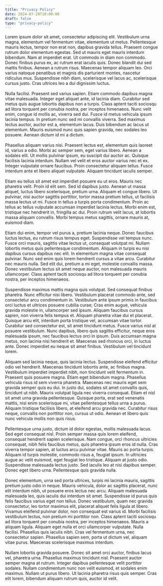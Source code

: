 ```yaml
---
title: "Privacy Policy"
date: 2024-07-29T10:00:00
draft: false
type: "privacy-policy"
---
```


Lorem ipsum dolor sit amet, consectetur adipiscing elit. Vestibulum urna magna, elementum vel fermentum vitae, elementum ut metus. Pellentesque mauris lectus, tempor non erat non, dapibus gravida tellus. Praesent congue rutrum dolor elementum egestas. Sed ut mauris eget mauris interdum bibendum. Nam at imperdiet erat. Ut commodo in diam non commodo. Donec finibus purus ex, ac rutrum erat iaculis quis. Donec blandit dui sed mattis finibus. Aenean a rutrum risus. Maecenas tempor aliquam leo. Orci varius natoque penatibus et magnis dis parturient montes, nascetur ridiculus mus. Suspendisse nibh diam, scelerisque vel lacus ac, scelerisque cursus justo. Cras ultrices leo a dui dignissim luctus.\
\
Nulla facilisi. Praesent sed varius sapien. Etiam commodo dapibus magna vitae malesuada. Integer eget aliquet ante, id lacinia diam. Curabitur sed metus quis augue lobortis dapibus non a turpis. Class aptent taciti sociosqu ad litora torquent per conubia nostra, per inceptos himenaeos. Nunc velit enim, congue id mollis ac, viverra sed dui. Fusce id metus vehicula ipsum lacinia tempus. In pretium nunc sed mi convallis viverra. Sed maximus lectus auctor, auctor est a, elementum lacus. Duis bibendum ac lacus ut elementum. Mauris euismod nunc quis sapien gravida, nec sodales leo posuere. Aenean dictum id mi a dictum.\
\
Phasellus aliquam varius nisi. Praesent lectus est, elementum quis laoreet id, varius a odio. Morbi ac semper sem, eget varius libero. Aenean a sodales elit. Ut mollis pulvinar ipsum, eu suscipit dui auctor ac. Quisque facilisis lacinia interdum. Nullam vel velit et eros auctor varius nec et ex. Integer vulputate ornare faucibus. Proin consectetur aliquam tellus. Fusce interdum ante et libero aliquet vulputate. Aliquam tincidunt iaculis semper.\
\
Etiam eu tellus sit amet est imperdiet posuere eu ut eros. Mauris nec pharetra velit. Proin id elit sem. Sed id dapibus justo. Aenean ut massa aliquet, luctus libero scelerisque, pretium urna. Aliquam et congue libero. Ut pulvinar, nisi auctor sagittis porttitor, tortor massa pretium tellus, ut facilisis massa lectus ut mi. Fusce in tellus a turpis porta condimentum. Proin ac tellus ac tellus vulputate accumsan imperdiet lacinia lectus. Morbi enim est, tristique nec hendrerit in, fringilla ac dui. Proin rutrum velit lacus, at lobortis massa aliquam convallis. Morbi tempus metus sagittis, ornare mauris at, euismod diam.\
\
Etiam dui enim, tempor vel purus a, pretium lacinia neque. Donec faucibus luctus lectus, eu rutrum risus tempus eget. Suspendisse vel tempus nunc. Fusce orci mauris, sagittis vitae lectus ut, consequat volutpat mi. Nullam lobortis metus quis pellentesque condimentum. Aliquam in turpis eu nisi dapibus cursus dapibus nec elit. In elementum magna vitae consequat pulvinar. Nunc sed enim quis lorem hendrerit cursus a vitae arcu. Curabitur nec mauris nulla. Sed elit dui, pretium a mi eget, molestie convallis massa. Donec vestibulum lectus sit amet neque auctor, non malesuada mauris ullamcorper. Class aptent taciti sociosqu ad litora torquent per conubia nostra, per inceptos himenaeos.\
\
Suspendisse maximus mattis magna quis volutpat. Sed consequat finibus pharetra. Nunc efficitur nisi libero. Vestibulum placerat commodo ante, sed consectetur arcu condimentum in. Vestibulum ante ipsum primis in faucibus orci luctus et ultrices posuere cubilia curae; Cras enim augue, vehicula gravida molestie in, ullamcorper sed ipsum. Aliquam faucibus cursus sapien, non viverra felis tempus et. Aliquam pharetra vitae dui et placerat. Quisque arcu elit, interdum porta tristique vel, accumsan vitae tortor. Curabitur sed consectetur est, sit amet tincidunt metus. Fusce varius nisl at posuere vestibulum. Nunc dapibus, libero quis sagittis efficitur, neque eros malesuada ipsum, nec faucibus lectus orci in ipsum. Duis accumsan magna metus, non lacinia nisi hendrerit et. Maecenas sed rhoncus orci, in luctus ante. Donec imperdiet eu neque sit amet finibus. Vestibulum vel tincidunt lorem.\
\
Aliquam sed lacinia neque, quis lacinia lectus. Suspendisse eleifend efficitur odio vel hendrerit. Maecenas tincidunt lobortis ante, ac finibus magna. Vestibulum imperdiet imperdiet nibh, non tincidunt velit fermentum in. Praesent quis posuere magna. Etiam eget bibendum magna. Phasellus vehicula risus id sem viverra pharetra. Maecenas nec mauris eget sem gravida semper quis eu dui. In justo dui, sodales sit amet convallis quis, tincidunt ut nibh. Mauris volutpat ligula nec viverra consequat. Etiam et nisl sit amet urna gravida pellentesque. Quisque porta, erat sed venenatis mattis, nisl enim scelerisque mi, vitae pellentesque tellus urna a purus. Aliquam tristique facilisis libero, at eleifend arcu gravida nec. Curabitur risus neque, convallis non porttitor non, cursus ut odio. Aenean et libero quis nunc vehicula mollis non quis risus.\
\
Pellentesque urna justo, dictum id dolor egestas, mollis malesuada lacus. Sed eget consequat nisl. Proin semper massa quis lorem eleifend, consequat hendrerit sapien scelerisque. Nam congue, orci rhoncus ultricies consequat, nibh felis faucibus metus, quis pharetra ipsum eros id nulla. Cras viverra tempor sapien, at luctus arcu pulvinar vitae. Mauris ac porta turpis. Aliquam id turpis molestie, commodo risus a, feugiat ipsum. In ultricies augue ac velit euismod, eget feugiat leo tristique. Aliquam at justo odio. Suspendisse malesuada lectus justo. Sed iaculis leo at nisi dapibus semper. Donec eget libero urna. Pellentesque quis gravida nulla.\
\
Donec elementum, urna sed porta ultrices, turpis mi lacinia mauris, sagittis pretium justo odio in neque. Mauris vehicula, dolor ac sagittis placerat, nunc elit interdum nibh, ut posuere eros lectus nec arcu. Aliquam malesuada malesuada leo, quis iaculis dui interdum sit amet. Suspendisse id purus quis felis faucibus varius eget non tellus. Donec vestibulum, quam nec gravida consectetur, leo tortor maximus elit, placerat aliquet felis ligula at libero. Vivamus eleifend pulvinar dolor, non consequat est varius id. Morbi facilisis vestibulum lectus, non pretium mi porttitor non. Class aptent taciti sociosqu ad litora torquent per conubia nostra, per inceptos himenaeos. Mauris a aliquam ligula. Aliquam eget nulla et orci ullamcorper vulputate. Nulla facilisi. Phasellus quis iaculis nibh. Cras vel fermentum urna, nec consectetur sapien. Phasellus sapien sem, porta ut dictum vel, aliquam vitae purus. Maecenas scelerisque maximus interdum.\
\
Nullam lobortis gravida posuere. Donec sit amet orci auctor, finibus lacus vel, pharetra urna. Phasellus maximus tincidunt nisl. Praesent auctor semper magna at rutrum. Integer dapibus pellentesque velit porttitor sodales. Nullam condimentum nunc non velit euismod, et sodales enim maximus. Nullam ut purus libero. Ut lacinia pharetra risus quis semper. Cras elit lorem, bibendum aliquam rutrum quis, auctor id velit.